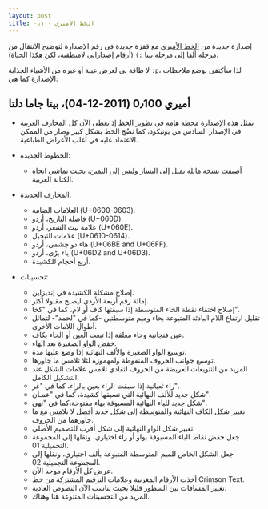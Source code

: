 ```yaml
---
layout: post
title: الخط الأميري ٠٫١٠٠
---
```

إصدارة جديدة من [الخط الأميري](http://amirifont.org "موقع الخط الأميري") مع قفزة جديدة في رقم الإصدارة لتوضيح الانتقال من مرحلة ألفا إلى مرحلة بيتا `:)` (أرقام إصداراتي لامنطقية، لكن هكذا الحياة).
<!--break-->
لا طاقة بي لعرض عينة أو غيره من الأشياء الجذابة `:p`، لذا سأكتفي بوضع ملاحظات الإصدارة كما هي:

أميري 0٫100 (2011-12-04)، بيتا جاما دلتا
----------------------------------------
* تمثل هذه الإصدارة محطة هامة في تطوير الخط إذ يغطى الآن كل المحارف العربية في
  الإصدار السادس من يونيكود، كما نضُج الخط بشكل كبير وصار من الممكن الاعتماد
  عليه في أغلب الأغراض الطباعية.

* الخطوط الجديدة:
  - أضيفت نسخة مائلة تميل إلى اليسار وليس إلى اليمين، بحيث تماشي اتجاه الكتابة
    العربية.

* المحارف الجديدة:
  - العلامات الضامة (U+0600-0603).
  - فاصلة التاريخ، أردو (U+060D).
  - علامة بيت الشعر، أردو (U+060E).
  - علامات التبجيل (U+0610-0614).
  - هاء دو چشمی، أردو (U+06BE and U+06FF).
  - ياء بڑی، أردو (U+06D2 and U+06D3).
  - أربع أحجام للكشيدة.

* تحسينات:
  - إصلاح مشكلة الكشيدة في إنديزاين.
  - إمالة رقم أربعة الأردي ليصبح مقبولا أكثر.
  - إصلاح اختفاء نقطة الخاء المتوسطة إذا سبقتها كاف أو لام، كما في "كخا".
  - تقليل ارتفاع اللام البادئة المتبوعة بحاء وميم متوسطتين -كما في "لحمد"-
    لتماثل أطوال اللامات الأخرى.
  - عين فنجانية وحاء مغلقة إذا تبعت العين أو الحاء بكاف.
  - خفض الواو الصغيرة بعد الهاء.
  - توسيع الواو الصغيرة والألف النهائية إذا وضع عليها مدة.
  - توسيع جوانب الحروف المنقوطة ولمهموزة لئلا تلامس ما جاورها.
  - المزيد من التنويعات العريضة من الحروف لتفادي تلامس علامات الشكل عند التشكيل
    الكامل.
  - راء ثعبانية إذا سبقت الراء بعين بالراء، كما في "غر".
  - شكل جديد للألف النهائية التي تسبقها كشيدة، كما في "عمـان".
  - شكل جديد للياء النهائية المسبوقة بهاء مفتوحة،كما في "نهى".
  - تغيير شكل الكاف النهائية والمتوسطة إلى شكل جديد أفضل لا يلامس مع ما
    جاورهما من الحروف.
  - تغيير شكل الواو النهائية إلى شكل أقرب للتصميم الأصلي.
  - جعل خفض نقاط الباء المسبوقة بواو أو راء اختياري، ونقلها إلى المجموعة
    التجميلية 01.
  - جعل الشكل الخاص للميم المتوسطة المتبوعة بألف اختياري، ونقلها إلى المجموعة
    التجميلية 02.
  - عرض كل الأرقام موحد الآن.
  - أخذت الأرقام المغربية وعلامات الترقيم المشتركة من خط Crimson Text.
  - تغيير المسافات بين السطور قليلا بحيث تناسب الآن النصوص العادية.
  - المزيد من التحسينات المتنوعة هنا وهناك.
